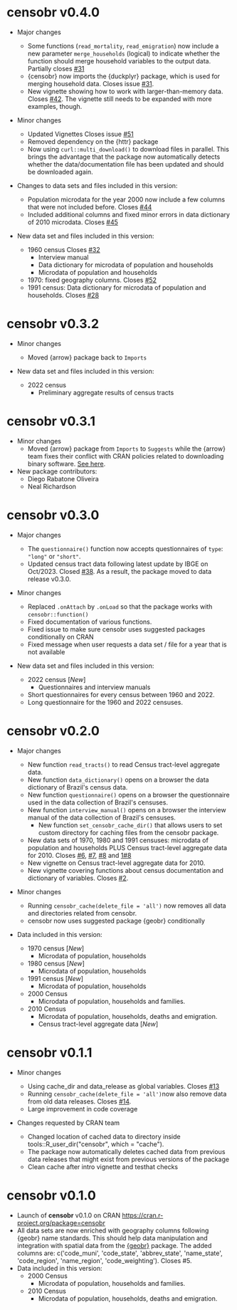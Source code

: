 # censobr v0.4.0

* Major changes
  * Some functions (`read_mortality`, `read_emigration`) now include a new parameter `merge_households` (logical) to indicate whether the function should merge household variables to the output data. Partially closes [#31](https://github.com/ipeaGIT/censobr/issues/31)
  * {censobr} now imports the {duckplyr} package, which is used for merging household data. Closes issue [#31](https://github.com/ipeaGIT/censobr/issues/31).
  * New vignette showing how to work with larger-than-memory data. Closes [#42](https://github.com/ipeaGIT/censobr/issues/42). The vignette still needs to be expanded with more examples, though.

* Minor changes
  * Updated Vignettes Closes issue [#51](https://github.com/ipeaGIT/censobr/issues/51)
  * Removed dependency on the {httr} package
  * Now using `curl::multi_download()` to download files in parallel. This brings the advantage that the package now automatically detects whether the data/documentation file has been updated and should be downloaded again.

* Changes to data sets and files included in this version:
  * Population microdata for the year 2000 now include a few columns that were not included before. Closes [#44](https://github.com/ipeaGIT/censobr/issues/44)
  * Included additional columns and fixed minor errors in data dictionary of 2010 microdata. Closes [#45](https://github.com/ipeaGIT/censobr/issues/45) 

* New data set and files included in this version:
  * 1960 census Closes [#32](https://github.com/ipeaGIT/censobr/issues/32)
    * Interview manual 
    * Data dictionary for microdata of population and households
    * Microdata of population and households
  * 1970: fixed geography columns. Closes [#52](https://github.com/ipeaGIT/censobr/issues/52)
  * 1991 census: Data dictionary for microdata of population and households. Closes [#28](https://github.com/ipeaGIT/censobr/issues/28)




# censobr v0.3.2

* Minor changes
  * Moved {arrow} package back to `Imports`

* New data set and files included in this version:
  * 2022 census
    * Preliminary aggregate results of census tracts


# censobr v0.3.1

* Minor changes
  * Moved {arrow} package from `Imports` to `Suggests` while the {arrow} team fixes their conflict with CRAN policies related to downloading binary software. [See here](https://github.com/apache/arrow/issues/39806).
* New package contributors:
  * Diego Rabatone Oliveira
  * Neal Richardson


# censobr v0.3.0

* Major changes
  * The `questionnaire()` function now accepts questionnaires of `type`: `"long"` or `"short"`.
  * Updated census tract data following latest update by IBGE on Oct/2023. Closed [#38](https://github.com/ipeaGIT/censobr/issues/38). As a result, the package moved to data release v0.3.0.

* Minor changes
  * Replaced `.onAttach` by `.onLoad` so that the package works with `censobr::function()`
  * Fixed documentation of various functions.
  * Fixed issue to make sure censobr uses suggested packages conditionally on CRAN
  * Fixed message when user requests a data set / file for a year that is not available

* New data set and files included in this version:
  * 2022 census [*New*]
    * Questionnaires and interview manuals 
  * Short questionnaires for every census between 1960 and 2022.
  * Long questionnaire for the 1960 and 2022 censuses.


# censobr v0.2.0

* Major changes
  * New function `read_tracts()` to read  Census tract-level aggregate data.
  * New function `data_dictionary()` opens on a browser the data dictionary of Brazil's census data.
  * New function `questionnaire()` opens on a browser the questionnaire used in the data collection of Brazil's censuses.
  * New function `interview_manual()` opens on a browser the interview manual of the data collection of Brazil's censuses.
    * New function `set_censobr_cache_dir()` that allows users to set custom directory for caching files from the censobr package.
  * New data sets of 1970, 1980 and 1991 censuses: microdata of population and households PLUS Census tract-level aggregate data for 2010. Closes [#6](https://github.com/ipeaGIT/censobr/issues/6), [#7](https://github.com/ipeaGIT/censobr/issues/7), [#8](https://github.com/ipeaGIT/censobr/issues/8) and [1#8](https://github.com/ipeaGIT/censobr/issues/18) 
  * New vignette on Census tract-level aggregate data for 2010.
  * New vignette covering functions about census documentation and dictionary of variables. Closes [#2](https://github.com/ipeaGIT/censobr/issues/2).

* Minor changes
  * Running `censobr_cache(delete_file = 'all')` now removes all data and directories related from censobr.
  * censobr now uses suggested package {geobr} conditionally

* Data included in this version:
  * 1970 census [*New*]
    * Microdata of population, households 
  * 1980 census [*New*]
    * Microdata of population, households 
  * 1991 census [*New*]
    * Microdata of population, households 
  * 2000 Census
    * Microdata of population, households and families.
  * 2010 Census
    * Microdata of population, households, deaths and emigration.
    * Census tract-level aggregate data  [*New*]



# censobr v0.1.1

* Minor changes
  * Using cache_dir and data_release as global variables. Closes [#13](https://github.com/ipeaGIT/censobr/issues/13)
  * Running `censobr_cache(delete_file = 'all')`now also remove data from old data releases. Closes [#14](https://github.com/ipeaGIT/censobr/issues/14).
  * Large improvement in code coverage 

* Changes requested by CRAN team
  * Changed location of cached data to directory inside tools::R_user_dir("censobr", which = "cache"). 
  * The package now automatically deletes cached data from previous data releases that might exist from previous versions of the package
  * Clean cache after intro vignette and testhat checks

# censobr v0.1.0

* Launch of **censobr** v0.1.0 on CRAN https://cran.r-project.org/package=censobr
* All data sets are now enriched with geography columns following {geobr} name standards. This should help data manipulation and integration with spatial data from the [{geobr}](https://github.com/ipeaGIT/geobr) package. The added columns are: c('code_muni', 'code_state', 'abbrev_state', 'name_state', 'code_region', 'name_region', 'code_weighting'). Closes #5.
* Data included in this version:
  * 2000 Census
    * Microdata of population, households and families.
  * 2010 Census
    * Microdata of population, households, deaths and emigration.
